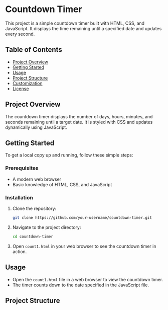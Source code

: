 # Countdown Timer

This project is a simple countdown timer built with HTML, CSS, and JavaScript. It displays the time remaining until a specified date and updates every second.

## Table of Contents
- [Project Overview](#project-overview)
- [Getting Started](#getting-started)
- [Usage](#usage)
- [Project Structure](#project-structure)
- [Customization](#customization)
- [License](#license)

## Project Overview
The countdown timer displays the number of days, hours, minutes, and seconds remaining until a target date. It is styled with CSS and updates dynamically using JavaScript.

## Getting Started
To get a local copy up and running, follow these simple steps:

### Prerequisites
- A modern web browser
- Basic knowledge of HTML, CSS, and JavaScript

### Installation
1. Clone the repository:
    ```sh
    git clone https://github.com/your-username/countdown-timer.git
    ```

2. Navigate to the project directory:
    ```sh
    cd countdown-timer
    ```

3. Open `count1.html` in your web browser to see the countdown timer in action.

## Usage
- Open the `count1.html` file in a web browser to view the countdown timer.
- The timer counts down to the date specified in the JavaScript file.

## Project Structure
